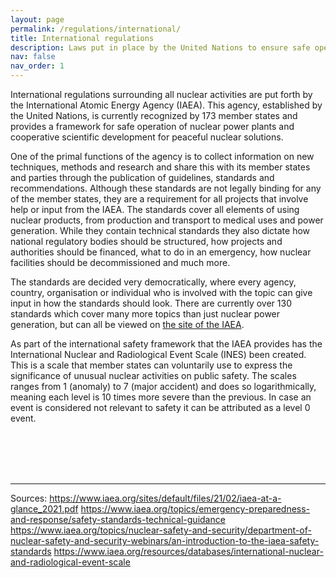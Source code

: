 ```yaml
---
layout: page
permalink: /regulations/international/
title: International regulations
description: Laws put in place by the United Nations to ensure safe operation of nuclear power plants.
nav: false
nav_order: 1
---
```


International regulations surrounding all nuclear activities are put forth by the International Atomic Energy Agency (IAEA). This agency, established by the United Nations, is currently recognized by 173 member states and provides a framework for safe operation of nuclear power plants and cooperative scientific development for peaceful nuclear solutions.

One of the primal functions of the agency is to collect information on new techniques, methods and research and share this with its member states and parties through the publication of guidelines, standards and recommendations. Although these standards are not legally binding for any of the member states, they are a requirement for all projects that involve help or input from the IAEA.
The standards cover all elements of using nuclear products, from production and transport to medical uses and power generation.  While they contain technical standards they also dictate how national regulatory bodies should be structured, how projects and authorities should be financed, what to do in an emergency, how nuclear facilities should be decommissioned and much more.

The standards are decided very democratically, where every agency, country, organisation or individual who is involved with the topic can give input in how the standards should look. There are currently over 130 standards which cover many more topics than just nuclear power generation, but can all be viewed on [the site of the IAEA](https://www.iaea.org/resources/safety-standards/search).

As part of the international safety framework that the IAEA provides has the International Nuclear and Radiological Event Scale (INES) been created. This is a scale that member states can voluntarily use to express the significance of unusual nuclear activities on public safety. The scales ranges from 1 (anomaly) to 7 (major accident) and does so logarithmically, meaning each level is 10 times more severe than the previous. In case an event is considered not relevant to safety it can be attributed as a level 0 event.

<br><br><br><br>
***

Sources:
https://www.iaea.org/sites/default/files/21/02/iaea-at-a-glance_2021.pdf
https://www.iaea.org/topics/emergency-preparedness-and-response/safety-standards-technical-guidance
https://www.iaea.org/topics/nuclear-safety-and-security/department-of-nuclear-safety-and-security-webinars/an-introduction-to-the-iaea-safety-standards
https://www.iaea.org/resources/databases/international-nuclear-and-radiological-event-scale
